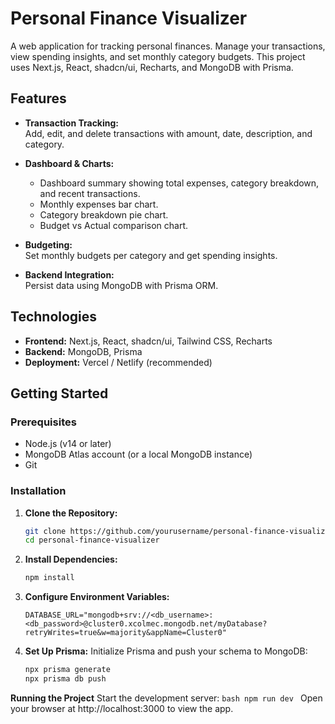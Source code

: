 # Personal Finance Visualizer

A web application for tracking personal finances. Manage your transactions, view spending insights, and set monthly category budgets. This project uses Next.js, React, shadcn/ui, Recharts, and MongoDB with Prisma.

## Features

- **Transaction Tracking:**  
  Add, edit, and delete transactions with amount, date, description, and category.

- **Dashboard & Charts:**
  - Dashboard summary showing total expenses, category breakdown, and recent transactions.
  - Monthly expenses bar chart.
  - Category breakdown pie chart.
  - Budget vs Actual comparison chart.
- **Budgeting:**  
  Set monthly budgets per category and get spending insights.

- **Backend Integration:**  
  Persist data using MongoDB with Prisma ORM.

## Technologies

- **Frontend:** Next.js, React, shadcn/ui, Tailwind CSS, Recharts
- **Backend:** MongoDB, Prisma
- **Deployment:** Vercel / Netlify (recommended)

## Getting Started

### Prerequisites

- Node.js (v14 or later)
- MongoDB Atlas account (or a local MongoDB instance)
- Git

### Installation

1. **Clone the Repository:**

   ```bash
   git clone https://github.com/yourusername/personal-finance-visualizer.git
   cd personal-finance-visualizer

   ```

2. **Install Dependencies:**

   ```bash
   npm install
   ```

3. **Configure Environment Variables:**

   ```env
   DATABASE_URL="mongodb+srv://<db_username>:<db_password>@cluster0.xcolmec.mongodb.net/myDatabase?retryWrites=true&w=majority&appName=Cluster0"
   ```

4. **Set Up Prisma:**
   Initialize Prisma and push your schema to MongoDB:

   ```bash
   npx prisma generate
   npx prisma db push
   ```

**Running the Project**
    Start the development server:
    ```bash
        npm run dev
    ```
Open your browser at http://localhost:3000 to view the app.

